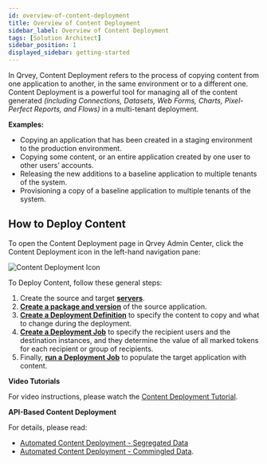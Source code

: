 ```yaml
---
id: overview-of-content-deployment
title: Overview of Content Deployment
sidebar_label: Overview of Content Deployment
tags: [Solution Architect]
sidebar_position: 1
displayed_sidebar: getting-started
---
```


In Qrvey, Content Deployment refers to the process of copying content from one application to another, in the same environment or to a different one. Content Deployment is a powerful tool for managing all of the content generated _(including Connections, Datasets, Web Forms, Charts, Pixel-Perfect Reports, and Flows)_ in a multi-tenant deployment.
 
**Examples:**
* Copying an application that has been created in a staging environment to the production environment.
* Copying some content, or an entire application created by one user to other users’ accounts.
* Releasing the new additions to a baseline application to multiple tenants of the system.
* Provisioning a copy of a baseline application to multiple tenants of the system.

## How to Deploy Content
To open the Content Deployment page in Qrvey Admin Center, click the Content Deployment icon in the left-hand navigation pane: 

![Content Deployment Icon](https://s3.amazonaws.com/cdn.qrvey.com/documentation_assets/admin/Content+Deployment+Guide/content-deployment-20240711A.webp)

To Deploy Content, follow these general steps:

1. Create the source and target [**servers**](../08-Content%20Deployment/servers.md).
2. [**Create a package and version**](../08-Content%20Deployment/packages-and-versions.md) of the source application.
3. [**Create a Deployment Definition**](../08-Content%20Deployment/definitions.md) to specify the content to copy and what to change during the deployment.
4. [**Create a Deployment Job**](../08-Content%20Deployment/jobs.md) to specify the recipient users and the destination instances, and they determine the value of all marked tokens for each recipient or group of recipients.
5. Finally, [**run a Deployment Job**](../08-Content%20Deployment/jobs.md) to populate the target application with content.

**Video Tutorials**

For video instructions, please watch the [Content Deployment Tutorial](../../video-training/legacy/content-deployment.md).

**API-Based Content Deployment**

For details, please read:
- [Automated Content Deployment - Segregated Data](../08-Content%20Deployment/automated-CD-segregated.md)
- [Automated Content Deployment - Commingled Data](../08-Content%20Deployment/automated-CD-commingled.md).
